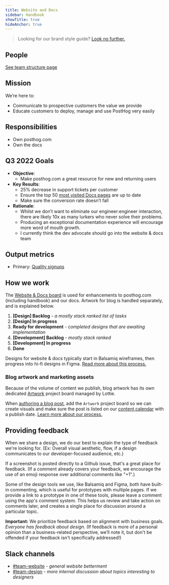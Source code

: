 ```yaml
---
title: Website and Docs
sidebar: Handbook
showTitle: true
hideAnchor: true
---
```


> Looking for our brand style guide? [Look no further.](/handbook/company/branding)

## People

[See team structure page](/handbook/people/team-structure/team-structure)

## Mission

We’re here to:

- Communicate to prospective customers the value we provide
- Educate customers to deploy, manage and use PostHog very easily

## Responsibilities

- Own posthog.com
- Own the docs

## Q3 2022 Goals
* **Objective**:
    * Make posthog.com a great resource for new and returning users
* **Key Results**:
    * 25% decrease in support tickets per customer
    * Ensure the top 50 [most visited Docs pages](https://docs.google.com/spreadsheets/d/1awe15l2_Hy8EMcbGeiCLlhv03pRpiqD3PG_7Q_FnESo/edit#gid=420779973) are up to date
    * Make sure the conversion rate doesn’t fall
* **Rationale**:
    * Whilst we don’t want to eliminate our engineer:engineer interaction, there are likely 10x as many lurkers who never solve their problems.
    * Producing an exceptional documentation experience will encourage more word of mouth growth.
    * I currently think the dev advocate should go into the website & docs team

## Output metrics

- Primary: [Quality signups](https://app.posthog.com/insights/ujGv0WqI?events=%5B%5D&actions=%5B%7B%22id%22%3A%2212308%22%2C%22math%22%3A%22dau%22%2C%22name%22%3A%22High%20quality%20sign%20ups%22%2C%22type%22%3A%22actions%22%2C%22order%22%3A0%7D%5D&display=ActionsLineGraph&insight=TRENDS&interval=week&date_from=-90d&new_entity=%5B%5D&properties=%5B%7B%22key%22%3A%22is_organization_first_user%22%2C%22type%22%3A%22event%22%2C%22value%22%3A%5B%22true%22%5D%2C%22operator%22%3A%22exact%22%7D%2C%7B%22key%22%3A%22hubspot_score%22%2C%22type%22%3A%22person%22%2C%22value%22%3A%2270%22%2C%22operator%22%3A%22gt%22%7D%5D&breakdown_type&filter_test_accounts=true#fromDashboard=20464)

## How we work

The [Website & Docs board](https://github.com/orgs/PostHog/projects/13) is used for enhancements to posthog.com (including handbook) and our docs. Artwork for blog is handled separately, and is explained below.

1. **[Design] Backlog** _- a mostly stack ranked list of tasks_
1. **[Design] In progress**
1. **Ready for development** _- completed designs that are awaiting implementation_
1. **[Development] Backlog** _- mostly stack ranked_
1. **[Development] In progress**
1. **Done**

Designs for website & docs typically start in Balsamiq wireframes, then progress into hi-fi designs in Figma. [Read more about this process.](/handbook/company/website-design-process)

### Blog artwork and marketing assets

Because of the volume of content we publish, blog artwork has its own dedicated [Artwork](https://github.com/orgs/PostHog/projects/14) project board managed by Lottie.

When [authoring a blog post](/handbook/growth/marketing/blog), add the `Artwork` project board so we can create visuals and make sure the post is listed on our [content calendar](https://docs.google.com/spreadsheets/d/1-6QYxi46d5y88BQ8vdGWmgrFZBbCMs1CAIc5JGLuf4Y/edit) with a publish date. [Learn more about our process.](/handbook/growth/marketing/exporting-blog-post-image)

## **Providing feedback**

When we share a design, we do our best to explain the type of feedback we're looking for. (Ex: Overall visual aesthetic, flow, if a design communicates to our developer-focused audience, etc.)

If a screenshot is posted directly to a Github issue, that's a great place for feedback. (If a comment already covers your feedback, we encourage the use of an emoji response over additional comments like "+1".)

Some of the design tools we use, like Balsamiq and Figma, both have built-in commenting, which is useful for prototypes with multiple pages. If we provide a link to a prototype in one of these tools, please leave a comment using the app's comment system. This helps us review and take action on comments later, and creates a single place for discussion around a particular topic.

**Important:** We prioritize feedback based on alignment with business goals. _Everyone has feedback about design._ (If feedback is more of a personal opinion than a business-related perspective, we’ll note it, but don't be offended if your feedback isn't specifically addressed!)

## Slack channels

- [#team-website](https://posthog.slack.com/messages/team-website) _- general website betterment_
- [#team-design](https://posthog.slack.com/messages/team-design) _- more internal discussion about topics interesting to designers_
